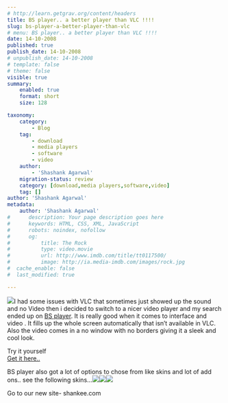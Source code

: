 ```yaml
---
# http://learn.getgrav.org/content/headers
title: BS player.. a better player than VLC !!!!
slug: bs-player-a-better-player-than-vlc
# menu: BS player.. a better player than VLC !!!!
date: 14-10-2008
published: true
publish_date: 14-10-2008
# unpublish_date: 14-10-2008
# template: false
# theme: false
visible: true
summary:
    enabled: true
    format: short
    size: 128

taxonomy:
    category:
        - Blog
    tag:
        - download
        - media players
        - software
        - video
    author:
        - 'Shashank Agarwal'
    migration-status: review
    category: [download,media players,software,video]
    tag: []
author: 'Shashank Agarwal'
metadata:
    author: 'Shashank Agarwal'
#      description: Your page description goes here
#      keywords: HTML, CSS, XML, JavaScript
#      robots: noindex, nofollow
#      og:
#          title: The Rock
#          type: video.movie
#          url: http://www.imdb.com/title/tt0117500/
#          image: http://ia.media-imdb.com/images/rock.jpg
#  cache_enable: false
#  last_modified: true

---
```


[![](http://2.bp.blogspot.com/_V2JZuLkPrjQ/SPSKE5KQEOI/AAAAAAAAD9w/kH43V2113uQ/s320/bs.player.on.gif)](http://2.bp.blogspot.com/_V2JZuLkPrjQ/SPSKE5KQEOI/AAAAAAAAD9w/kH43V2113uQ/s1600-h/bs.player.on.gif)I had some issues with VLC that sometimes just showed up the sound and no Video then i decided to switch to a nicer video player and my search ended up on [BS player](http://bsplayer.com/). It is really good when it comes to interface and video . It fills up the whole screen automatically that isn’t available in VLC. Also the video comes in a no window with no borders giving it a sleek and cool look.

Try it yourself  
[Get it here..](http://download4.bsplayer.com/download_free_bsplayer.php?type=1)  
  
BS player also got a lot of options to chose from like skins and lot of add ons.. see the following skins…[![](http://4.bp.blogspot.com/_V2JZuLkPrjQ/SPSKFOGJTdI/AAAAAAAAD-A/rlALlbQl9vQ/s320/thumb_iphone3gs.JPG.jpg)](http://4.bp.blogspot.com/_V2JZuLkPrjQ/SPSKFOGJTdI/AAAAAAAAD-A/rlALlbQl9vQ/s1600-h/thumb_iphone3gs.JPG.jpg)[![](http://3.bp.blogspot.com/_V2JZuLkPrjQ/SPSKFMLUslI/AAAAAAAAD-I/ooD8nf0hR0o/s320/thumb_Preview2.JPG.jpg)](http://3.bp.blogspot.com/_V2JZuLkPrjQ/SPSKFMLUslI/AAAAAAAAD-I/ooD8nf0hR0o/s1600-h/thumb_Preview2.JPG.jpg)[![](http://4.bp.blogspot.com/_V2JZuLkPrjQ/SPSKFH-BOPI/AAAAAAAAD-Q/EobaMdoDbC8/s320/thumb_Black_Cat_small.jpg.jpg)](http://4.bp.blogspot.com/_V2JZuLkPrjQ/SPSKFH-BOPI/AAAAAAAAD-Q/EobaMdoDbC8/s1600-h/thumb_Black_Cat_small.jpg.jpg)

Go to our new site- shankee.com
